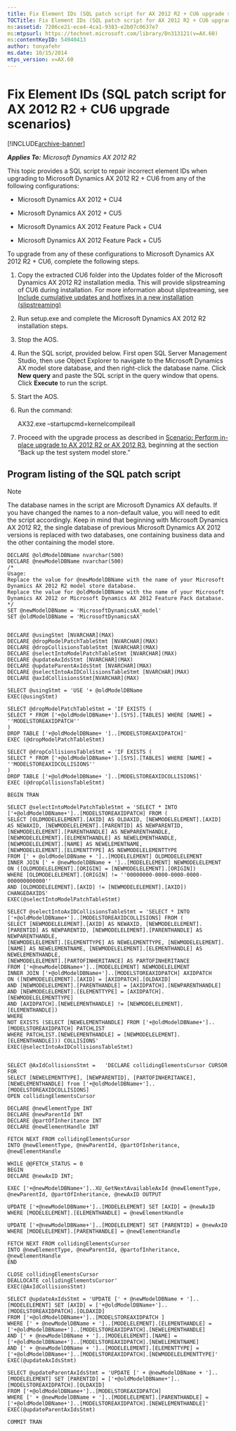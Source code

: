 ```yaml
---
title: Fix Element IDs (SQL patch script for AX 2012 R2 + CU6 upgrade scenarios)
TOCTitle: Fix Element IDs (SQL patch script for AX 2012 R2 + CU6 upgrade scenarios)
ms:assetid: 7206ce21-ece4-4ca1-9383-e2b07c0637e7
ms:mtpsurl: https://technet.microsoft.com/library/Dn313121(v=AX.60)
ms:contentKeyID: 54940413
author: tonyafehr
ms.date: 10/15/2014
mtps_version: v=AX.60
---
```


# Fix Element IDs (SQL patch script for AX 2012 R2 + CU6 upgrade scenarios) 


[!INCLUDE[archive-banner](includes/archive-banner.md)]


_**Applies To:** Microsoft Dynamics AX 2012 R2_

This topic provides a SQL script to repair incorrect element IDs when upgrading to Microsoft Dynamics AX 2012 R2 + CU6 from any of the following configurations:

  - Microsoft Dynamics AX 2012 + CU4

  - Microsoft Dynamics AX 2012 + CU5

  - Microsoft Dynamics AX 2012 Feature Pack + CU4

  - Microsoft Dynamics AX 2012 Feature Pack + CU5

To upgrade from any of these configurations to Microsoft Dynamics AX 2012 R2 + CU6, complete the following steps.

1.  Copy the extracted CU6 folder into the Updates folder of the Microsoft Dynamics AX 2012 R2 installation media. This will provide slipstreaming of CU6 during installation. For more information about slipstreaming, see [Include cumulative updates and hotfixes in a new installation (slipstreaming)](include-cumulative-updates-and-hotfixes-in-a-new-installation-slipstreaming.md)

2.  Run setup.exe and complete the Microsoft Dynamics AX 2012 R2 installation steps.

3.  Stop the AOS.

4.  Run the SQL script, provided below. First open SQL Server Management Studio, then use Object Explorer to navigate to the Microsoft Dynamics AX model store database, and then right-click the database name. Click **New query** and paste the SQL script in the query window that opens. Click **Execute** to run the script.

5.  Start the AOS.

6.  Run the command:
    
    AX32.exe –startupcmd=kernelcompileall

7.  Proceed with the upgrade process as described in [Scenario: Perform in-place upgrade to AX 2012 R2 or AX 2012 R3](scenario-perform-in-place-upgrade-to-ax-2012-r2-or-ax-2012-r3.md), beginning at the section “Back up the test system model store.”

## Program listing of the SQL patch script


> [!NOTE]
> <P>The database names in the script are Microsoft Dynamics AX defaults. If you have changed the names to a non-default value, you will need to edit the script accordingly. Keep in mind that beginning with Microsoft Dynamics AX 2012 R2, the single database of previous Microsoft Dynamics AX 2012 versions is replaced with two databases, one containing business data and the other containing the model store.</P>



    DECLARE @oldModelDBName nvarchar(500)
    DECLARE @newModelDBName nvarchar(500)
    /*
    Usage:
    Replace the value for @newModelDBName with the name of your Microsoft Dynamics AX 2012 R2 model store database.
    Replace the value for @oldModelDBName with the name of your Microsoft Dynamics AX 2012 or Microsoft Dynamics AX 2012 Feature Pack database.
    */
    SET @newModelDBName = 'MicrosoftDynamicsAX_model'
    SET @oldModelDBName = 'MicrosoftDynamicsAX'
    
    
    DECLARE @usingStmt [NVARCHAR](MAX)
    DECLARE @dropModelPatchTableStmt [NVARCHAR](MAX)
    DECLARE @dropCollisionsTableStmt [NVARCHAR](MAX)
    DECLARE @selectIntoModelPatchTableStmt [NVARCHAR](MAX)
    DECLARE @updateAxIdsStmt [NVARCHAR](MAX)
    DECLARE @updateParentAxIdsStmt [NVARCHAR](MAX)
    DECLARE @selectIntoAxIDCollisionsTableStmt [NVARCHAR](MAX)
    DECLARE @axIdCollisionsStmt[NVARCHAR](MAX)
    
    SELECT @usingStmt = 'USE '+ @oldModelDBName
    EXEC(@usingStmt)
    
    SELECT @dropModelPatchTableStmt = 'IF EXISTS (
    SELECT * FROM ['+@oldModelDBName+'].[SYS].[TABLES] WHERE [NAME] = ''MODELSTOREAXIDPATCH''
    )
    DROP TABLE ['+@oldModelDBName+ ']..[MODELSTOREAXIDPATCH]'
    EXEC (@dropModelPatchTableStmt)
    
    SELECT @dropCollisionsTableStmt = 'IF EXISTS (
    SELECT * FROM ['+@oldModelDBName+'].[SYS].[TABLES] WHERE [NAME] = ''MODELSTOREAXIDCOLLISIONS''
    )
    DROP TABLE ['+@oldModelDBName+ ']..[MODELSTOREAXIDCOLLISIONS]'
    EXEC (@dropCollisionsTableStmt)
    
    BEGIN TRAN
    
    SELECT @selectIntoModelPatchTableStmt = 'SELECT * INTO ['+@oldModelDBName+']..[MODELSTOREAXIDPATCH] FROM (
    SELECT [OLDMODELELEMENT].[AXID] AS OLDAXID, [NEWMODELELEMENT].[AXID] AS NEWAXID, [NEWMODELELEMENT].[PARENTID] AS NEWPARENTID,
    [NEWMODELELEMENT].[PARENTHANDLE] AS NEWPARENTHANDLE, [NEWMODELELEMENT].[ELEMENTHANDLE] AS NEWELEMENTHANDLE,[NEWMODELELEMENT].[NAME] AS NEWELEMENTNAME, 
    [NEWMODELELEMENT].[ELEMENTTYPE] AS NEWMODELELEMENTTYPE
    FROM [' + @oldModelDBName + ']..[MODELELEMENT] OLDMODELELEMENT
    INNER JOIN [' + @newModelDBName + ']..[MODELELEMENT] NEWMODELELEMENT
    ON ([OLDMODELELEMENT].[ORIGIN] = [NEWMODELELEMENT].[ORIGIN])
    WHERE [OLDMODELELEMENT].[ORIGIN] != ''00000000-0000-0000-0000-000000000000''
    AND [OLDMODELELEMENT].[AXID] != [NEWMODELELEMENT].[AXID]) CHANGEDAXIDS'
    EXEC(@selectIntoModelPatchTableStmt)
    
    SELECT @selectIntoAxIDCollisionsTableStmt = 'SELECT * INTO ['+@oldModelDBName+']..[MODELSTOREAXIDCOLLISIONS] FROM (
    SELECT [NEWMODELELEMENT].[AXID] AS NEWAXID, [NEWMODELELEMENT].[PARENTID] AS NEWPARENTID, [NEWMODELELEMENT].[PARENTHANDLE] AS NEWPARENTHANDLE, 
    [NEWMODELELEMENT].[ELEMENTTYPE] AS NEWELEMENTTYPE, [NEWMODELELEMENT].[NAME] AS NEWELEMENTNAME, [NEWMODELELEMENT].[ELEMENTHANDLE] AS NEWELEMENTHANDLE, 
    [NEWMODELELEMENT].[PARTOFINHERITANCE] AS PARTOFINHERITANCE
    FROM ['+@newModelDBName+']..[MODELELEMENT] NEWMODELELEMENT 
    INNER JOIN ['+@oldModelDBName+']..[MODELSTOREAXIDPATCH] AXIDPATCH 
    ON ([NEWMODELELEMENT].[AXID] = [AXIDPATCH].[OLDAXID] 
    AND [NEWMODELELEMENT].[PARENTHANDLE] = [AXIDPATCH].[NEWPARENTHANDLE]
    AND [NEWMODELELEMENT].[ELEMENTTYPE] = [AXIDPATCH].[NEWMODELELEMENTTYPE]
    AND [AXIDPATCH].[NEWELEMENTHANDLE] != [NEWMODELELEMENT].[ELEMENTHANDLE])
    WHERE 
    NOT EXISTS (SELECT [NEWELEMENTHANDLE] FROM ['+@oldModelDBName+']..[MODELSTOREAXIDPATCH] PATCHLIST 
    WHERE PATCHLIST.[NEWELEMENTHANDLE] = [NEWMODELELEMENT].[ELEMENTHANDLE])) COLLISIONS'
    EXEC(@selectIntoAxIDCollisionsTableStmt)
    
    
    SELECT @AxIdCollisionsStmt =   'DECLARE collidingElementsCursor CURSOR FOR 
    SELECT [NEWELEMENTTYPE], [NEWPARENTID], [PARTOFINHERITANCE], [NEWELEMENTHANDLE] from ['+@oldModelDBName+']..[MODELSTOREAXIDCOLLISIONS]
    OPEN collidingElementsCursor
    
    DECLARE @newElementType INT
    DECLARE @newParentId INT
    DECLARE @partOfInheritance INT
    DECLARE @newElementHandle INT
    
    FETCH NEXT FROM collidingElementsCursor
    INTO @newElementType, @newParentId, @partOfInheritance, @newElementHandle
    
    WHILE @@FETCH_STATUS = 0
    BEGIN
    DECLARE @newAxID INT;
    
    EXEC ['+@newModelDBName+']..XU_GetNextAvailableAxId @newElementType, @newParentId, @partOfInheritance, @newAxID OUTPUT
    
    UPDATE ['+@newModelDBName+']..[MODELELEMENT] SET [AXID] = @newAxID 
    WHERE [MODELELEMENT].[ELEMENTHANDLE] = @newElementHandle
    
    UPDATE ['+@newModelDBName+']..[MODELELEMENT] SET [PARENTID] = @newAxID 
    WHERE [MODELELEMENT].[PARENTHANDLE] = @newElementHandle
    
    FETCH NEXT FROM collidingElementsCursor
    INTO @newElementType, @newParentId, @partofInheritance, @newElementHandle
    END
    
    CLOSE collidingElementsCursor
    DEALLOCATE collidingElementsCursor'
    EXEC(@AxIdCollisionsStmt)
    
    SELECT @updateAxIdsStmt = 'UPDATE [' + @newModelDBName + ']..[MODELELEMENT] SET [AXID] = ['+@oldModelDBName+']..[MODELSTOREAXIDPATCH].[OLDAXID]
    FROM ['+@oldModelDBName+']..[MODELSTOREAXIDPATCH ]
    WHERE [' + @newModelDBName + ']..[MODELELEMENT].[ELEMENTHANDLE] = ['+@oldModelDBName+']..[MODELSTOREAXIDPATCH].[NEWELEMENTHANDLE]
    AND [' + @newModelDBName + ']..[MODELELEMENT].[NAME] = ['+@oldModelDBName+']..[MODELSTOREAXIDPATCH].[NEWELEMENTNAME]
    AND [' + @newModelDBName + ']..[MODELELEMENT].[ELEMENTTYPE] = ['+@oldModelDBName+']..[MODELSTOREAXIDPATCH].[NEWMODELELEMENTTYPE]'
    EXEC(@updateAxIdsStmt)
    
    SELECT @updateParentAxIdsStmt = 'UPDATE [' + @newModelDBName + ']..[MODELELEMENT] SET [PARENTID] = ['+@oldModelDBName+']..[MODELSTOREAXIDPATCH].[OLDAXID]
    FROM ['+@oldModelDBName+']..[MODELSTOREAXIDPATCH]
    WHERE [' + @newModelDBName + ']..[MODELELEMENT].[PARENTHANDLE] = ['+@oldModelDBName+']..[MODELSTOREAXIDPATCH].[NEWELEMENTHANDLE]'
    EXEC(@updateParentAxIdsStmt)
    
    COMMIT TRAN

  


